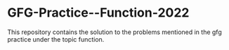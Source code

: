 # GFG-Practice--Function-2022
This repository contains the solution to the problems mentioned in the gfg practice under the topic function.
